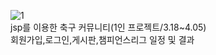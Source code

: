 ![1](https://github.com/user-attachments/assets/2ca3a95e-4f0d-4b4c-a556-70decf693665)
<br>jsp를 이용한 축구 커뮤니티(1인 프로젝트/3.18~4.05)
<br>회원가입,로그인,게시판,챔피언스리그 일정 및 결과

